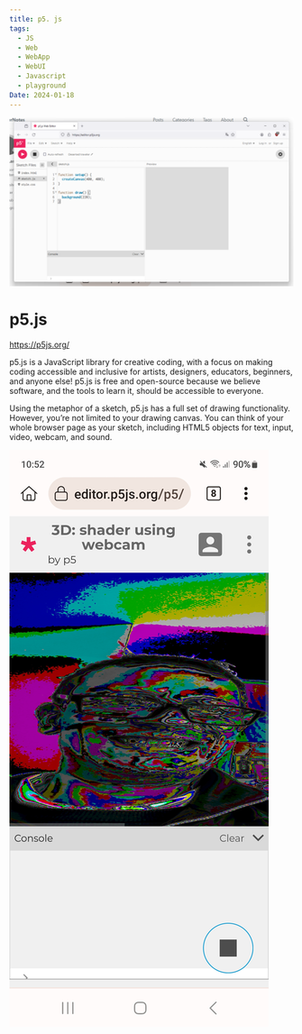 ```yaml
---
title: p5. js
tags:
  - JS
  - Web
  - WebApp
  - WebUI
  - Javascript
  - playground
Date: 2024-01-18
---
```

![](../_asset/2024-01-18-p5.%20js_image_1.png)
# p5.js

https://p5js.org/

p5.js is a JavaScript library for creative coding, with a focus on making coding accessible and inclusive for artists, designers, educators, beginners, and anyone else! p5.js is free and open-source because we believe software, and the tools to learn it, should be accessible to everyone.

Using the metaphor of a sketch, p5.js has a full set of drawing functionality. However, you’re not limited to your drawing canvas. You can think of your whole browser page as your sketch, including HTML5 objects for text, input, video, webcam, and sound.

![](../_asset/2024-01-18-p5.%20js_image_2.jpg)
